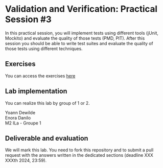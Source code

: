 # Validation and Verification: Practical Session #3

In this practical session, you will implement tests using different tools (jUnit, Mockito) and evaluate the quality of those tests (PMD, PIT).
After this session you should be able to write test suites and evaluate the quality of those tests using different techniques.

## Exercises

You can access the exercises [here](sujet.md)

## Lab implementation

You can realize this lab by group of 1 or 2. 

Yoann Dewilde  
Enora Danilo  
M2 ILa - Groupe 1  

## Deliverable and evaluation

We will mark this lab. You need to fork this repository and to submit a pull request with the answers written in the dedicated sections (deadline XXX XXXth 2024, 23:59).
